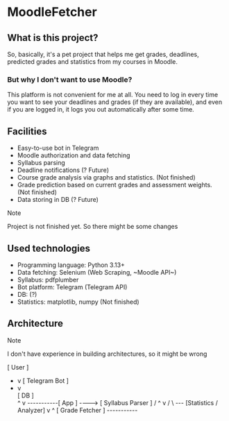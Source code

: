 # MoodleFetcher

## What is this project?
So, basically, it's a pet project that helps me get grades, deadlines, predicted grades and statistics from my courses in Moodle.
### But why I don't want to use Moodle? 
This platform is not convenient for me at all. You need to log in every time you want to see your deadlines and grades (if they are available), and even if you are logged in, it logs you out automatically after some time.

## Facilities
- Easy-to-use bot in Telegram
- Moodle authorization and data fetching
- Syllabus parsing
- Deadline notifications (? Future)
- Course grade analysis via graphs and statistics. (Not finished)
- Grade prediction based on current grades and assessment weights. (Not finished)
- Data storing in DB (? Future)

> [!NOTE]
> Project is not finished yet. So there might be some changes

## Used technologies 

- Programming language: Python 3.13+
- Data fetching: Selenium (Web Scraping, ~Moodle API~)
- Syllabus: pdfplumber
- Bot platform: Telegram (Telegram API)
- DB: (?)
- Statistics: matplotlib, numpy (Not finished)

## Architecture

> [!NOTE]
> I don't have experience in building architectures, so it might be wrong

[ User ]
  - v
[ Telegram Bot ]
  - v           \
[ DB ]           \
    ^             v
    -----------[ App ]  ----> [ Syllabus Parser ]
                 /     ^              v
                /       \ --- [Statistics / Analyzer]
               v                     ^
        [ Grade Fetcher ]  -----------